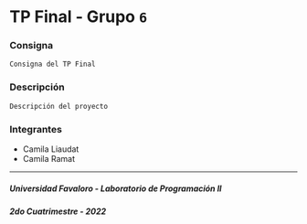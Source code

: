 # TP Final - Grupo `6`
### Consigna
    Consigna del TP Final
### Descripción
    Descripción del proyecto
### Integrantes
- Camila Liaudat
- Camila Ramat
---
##### Universidad Favaloro - Laboratorio de Programación II
##### 2do Cuatrimestre - 2022
